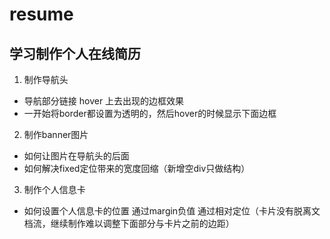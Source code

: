 # resume
## 学习制作个人在线简历
1. 制作导航头
- 导航部分链接 hover 上去出现的边框效果
- 一开始将border都设置为透明的，然后hover的时候显示下面边框
2. 制作banner图片
- 如何让图片在导航头的后面
- 如何解决fixed定位带来的宽度回缩（新增空div只做结构）
3. 制作个人信息卡
- 如何设置个人信息卡的位置
  通过margin负值
  通过相对定位（卡片没有脱离文档流，继续制作难以调整下面部分与卡片之前的边距）
